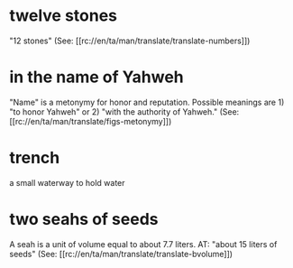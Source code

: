 # twelve stones

"12 stones" (See: [[rc://en/ta/man/translate/translate-numbers]])

# in the name of Yahweh

"Name" is a metonymy for honor and reputation. Possible meanings are 1) "to honor Yahweh" or 2) "with the authority of Yahweh." (See: [[rc://en/ta/man/translate/figs-metonymy]])

# trench

a small waterway to hold water

# two seahs of seeds

A seah is a unit of volume equal to about 7.7 liters. AT: "about 15 liters of seeds" (See: [[rc://en/ta/man/translate/translate-bvolume]])